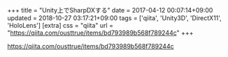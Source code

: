 +++
title = "Unity上でSharpDXする"
date = 2017-04-12 00:07:14+09:00
updated = 2018-10-27 03:17:21+09:00
tags = ['qiita', 'Unity3D', 'DirectX11', 'HoloLens']
[extra]
css = "qiita"
url = "https://qiita.com/ousttrue/items/bd793989b568f789244c"
+++

<https://qiita.com/ousttrue/items/bd793989b568f789244c>

